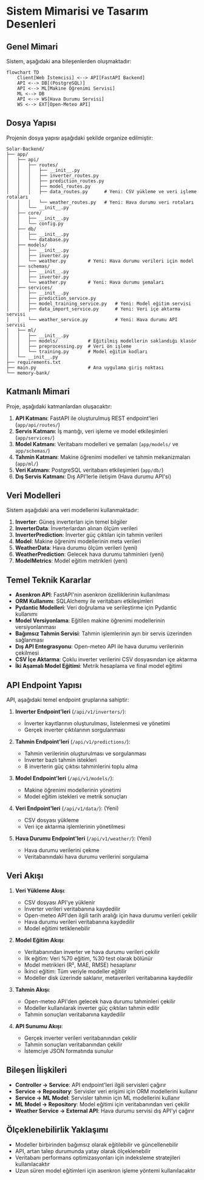 # Sistem Mimarisi ve Tasarım Desenleri

## Genel Mimari
Sistem, aşağıdaki ana bileşenlerden oluşmaktadır:

```mermaid
flowchart TD
    Client[Web İstemcisi] <--> API[FastAPI Backend]
    API <--> DB[(PostgreSQL)]
    API <--> ML[Makine Öğrenimi Servisi]
    ML <--> DB
    API <--> WS[Hava Durumu Servisi]
    WS <--> EXT[Open-Meteo API]
```

## Dosya Yapısı
Projenin dosya yapısı aşağıdaki şekilde organize edilmiştir:

```
Solar-Backend/
├── app/
│   ├── api/
│   │   ├── routes/
│   │   │   ├── __init__.py
│   │   │   ├── inverter_routes.py
│   │   │   ├── prediction_routes.py
│   │   │   ├── model_routes.py
│   │   │   ├── data_routes.py      # Yeni: CSV yükleme ve veri işleme rotaları
│   │   │   └── weather_routes.py   # Yeni: Hava durumu veri rotaları
│   │   └── __init__.py
│   ├── core/
│   │   ├── __init__.py
│   │   └── config.py
│   ├── db/
│   │   ├── __init__.py
│   │   └── database.py
│   ├── models/
│   │   ├── __init__.py
│   │   ├── inverter.py
│   │   └── weather.py        # Yeni: Hava durumu verileri için model
│   ├── schemas/
│   │   ├── __init__.py
│   │   ├── inverter.py
│   │   └── weather.py        # Yeni: Hava durumu şemaları
│   ├── services/
│   │   ├── __init__.py
│   │   ├── prediction_service.py
│   │   ├── model_training_service.py   # Yeni: Model eğitim servisi
│   │   ├── data_import_service.py      # Yeni: Veri içe aktarma servisi
│   │   └── weather_service.py          # Yeni: Hava durumu API servisi
│   ├── ml/
│   │   ├── __init__.py
│   │   ├── models/           # Eğitilmiş modellerin saklandığı klasör
│   │   ├── preprocessing.py  # Veri ön işleme
│   │   └── training.py       # Model eğitim kodları
│   └── __init__.py
├── requirements.txt
├── main.py                   # Ana uygulama giriş noktası
└── memory-bank/
```

## Katmanlı Mimari
Proje, aşağıdaki katmanlardan oluşacaktır:

1. **API Katmanı**: FastAPI ile oluşturulmuş REST endpoint'leri (`app/api/routes/`)
2. **Servis Katmanı**: İş mantığı, veri işleme ve model etkileşimleri (`app/services/`)
3. **Model Katmanı**: Veritabanı modelleri ve şemaları (`app/models/` ve `app/schemas/`)
4. **Tahmin Katmanı**: Makine öğrenimi modelleri ve tahmin mekanizmaları (`app/ml/`)
5. **Veri Katmanı**: PostgreSQL veritabanı etkileşimleri (`app/db/`)
6. **Dış Servis Katmanı**: Dış API'lerle iletişim (Hava durumu API'si)

## Veri Modelleri
Sistem aşağıdaki ana veri modellerini kullanmaktadır:

1. **Inverter**: Güneş inverterları için temel bilgiler
2. **InverterData**: İnverterlardan alınan ölçüm verileri
3. **InverterPrediction**: İnverter güç çıktıları için tahmin verileri
4. **Model**: Makine öğrenimi modellerinin meta verileri
5. **WeatherData**: Hava durumu ölçüm verileri (yeni)
6. **WeatherPrediction**: Gelecek hava durumu tahminleri (yeni)
7. **ModelMetrics**: Model eğitim metrikleri (yeni)

## Temel Teknik Kararlar
- **Asenkron API**: FastAPI'nin asenkron özelliklerinin kullanılması
- **ORM Kullanımı**: SQLAlchemy ile veritabanı etkileşimleri
- **Pydantic Modelleri**: Veri doğrulama ve serileştirme için Pydantic kullanımı
- **Model Versiyonlama**: Eğitilen makine öğrenimi modellerinin versiyonlanması
- **Bağımsız Tahmin Servisi**: Tahmin işlemlerinin ayrı bir servis üzerinden sağlanması
- **Dış API Entegrasyonu**: Open-meteo API ile hava durumu verilerinin çekilmesi
- **CSV İçe Aktarma**: Çoklu inverter verilerini CSV dosyasından içe aktarma
- **İki Aşamalı Model Eğitimi**: Metrik hesaplama ve final model eğitimi

## API Endpoint Yapısı
API, aşağıdaki temel endpoint gruplarına sahiptir:

1. **Inverter Endpoint'leri** (`/api/v1/inverters/`):
   - İnverter kayıtlarının oluşturulması, listelenmesi ve yönetimi
   - Gerçek inverter çıktılarının sorgulanması

2. **Tahmin Endpoint'leri** (`/api/v1/predictions/`):
   - Tahmin verilerinin oluşturulması ve sorgulanması
   - İnverter bazlı tahmin istekleri
   - 8 inverterin güç çıktısı tahminlerini toplu alma

3. **Model Endpoint'leri** (`/api/v1/models/`):
   - Makine öğrenimi modellerinin yönetimi
   - Model eğitim istekleri ve metrik sonuçları

4. **Veri Endpoint'leri** (`/api/v1/data/`): (Yeni)
   - CSV dosyası yükleme
   - Veri içe aktarma işlemlerinin yönetilmesi

5. **Hava Durumu Endpoint'leri** (`/api/v1/weather/`): (Yeni)
   - Hava durumu verilerini çekme
   - Veritabanındaki hava durumu verilerini sorgulama

## Veri Akışı
1. **Veri Yükleme Akışı**:
   - CSV dosyası API'ye yüklenir
   - İnverter verileri veritabanına kaydedilir
   - Open-meteo API'den ilgili tarih aralığı için hava durumu verileri çekilir
   - Hava durumu verileri veritabanına kaydedilir
   - Model eğitimi tetiklenebilir

2. **Model Eğitim Akışı**:
   - Veritabanından inverter ve hava durumu verileri çekilir
   - İlk eğitim: Veri %70 eğitim, %30 test olarak bölünür
   - Model metrikleri (R², MAE, RMSE) hesaplanır
   - İkinci eğitim: Tüm veriyle modeller eğitilir
   - Modeller disk üzerinde saklanır, metaverileri veritabanına kaydedilir

3. **Tahmin Akışı**:
   - Open-meteo API'den gelecek hava durumu tahminleri çekilir
   - Modeller kullanılarak inverter güç çıktıları tahmin edilir
   - Tahmin sonuçları veritabanına kaydedilir

4. **API Sunumu Akışı**:
   - Gerçek inverter verileri veritabanından çekilir
   - Tahmin sonuçları veritabanından çekilir
   - İstemciye JSON formatında sunulur

## Bileşen İlişkileri
- **Controller -> Service**: API endpoint'leri ilgili servisleri çağırır
- **Service -> Repository**: Servisler veri erişimi için ORM modellerini kullanır
- **Service -> ML Model**: Servisler tahmin için ML modellerini kullanır
- **ML Model -> Repository**: Model eğitimi için veritabanından veri çekilir
- **Weather Service -> External API**: Hava durumu servisi dış API'yi çağırır

## Ölçeklenebilirlik Yaklaşımı
- Modeller birbirinden bağımsız olarak eğitilebilir ve güncellenebilir
- API, artan talep durumunda yatay olarak ölçeklenebilir
- Veritabanı performans optimizasyonları için indeksleme stratejileri kullanılacaktır
- Uzun süren model eğitimleri için asenkron işleme yöntemi kullanılacaktır 
